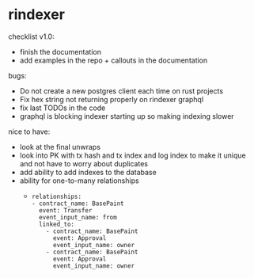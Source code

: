 # rindexer

checklist v1.0:
- finish the documentation
- add examples in the repo + callouts in the documentation

bugs:
- Do not create a new postgres client each time on rust projects
- Fix hex string not returning properly on rindexer graphql
- fix last TODOs in the code
- graphql is blocking indexer starting up so making indexing slower

nice to have:
- look at the final unwraps
- look into PK with tx hash and tx index and log index to make it unique and not have to worry about duplicates
- add ability to add indexes to the database
- ability for one-to-many relationships
  -     relationships:
        - contract_name: BasePaint
          event: Transfer
          event_input_name: from
          linked_to:
            - contract_name: BasePaint
              event: Approval
              event_input_name: owner
            - contract_name: BasePaint
              event: Approval
              event_input_name: owner
